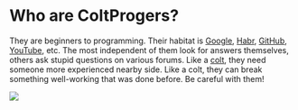 # Who are ColtProgers?


They are beginners to programming. Their habitat is [Google](google.com), [Habr](https://habr.com), [GitHub](https://github.com/), [YouTube](https://www.youtube.com/), etc. The most independent of them look for answers themselves, others ask stupid questions on various forums. Like a [colt](https://www.merriam-webster.com/dictionary/colt), they need someone more experienced nearby side. Like a colt, they can break something well-working that was done before. Be careful with them!

![](https://img.freepik.com/premium-photo/colt-in-meadow_407837-863.jpg?w=1060)